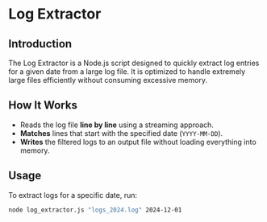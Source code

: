 # Log Extractor  

## Introduction  
The Log Extractor is a Node.js script designed to quickly extract log entries for a given date from a large log file. It is optimized to handle extremely large files efficiently without consuming excessive memory.  

## How It Works  
- Reads the log file **line by line** using a streaming approach.  
- **Matches** lines that start with the specified date (`YYYY-MM-DD`).  
- **Writes** the filtered logs to an output file without loading everything into memory.  

## Usage  
To extract logs for a specific date, run:  
```sh
node log_extractor.js "logs_2024.log" 2024-12-01
